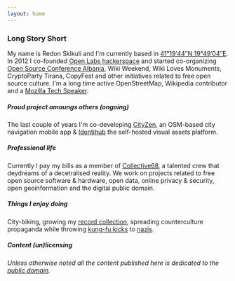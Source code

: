 ```yaml
---
layout: home
---
```

### Long Story Short
My name is Redon Skikuli and I'm currently based in [41°19′44″N 19°49′04″E](https://osm.org/go/xexSP~s?m=).
In 2012 I co-founded [Open Labs hackerspace](https://openlabs.cc) and started co-organizing [Open Source Conference Albania](https://oscal.openlabs.cc), Wiki Weekend, Wiki Loves Monuments, CryptoParty Tirana, CopyFest and other initiatives related to free open source culture. I'm a long time active OpenStreetMap, Wikipedia contributor and a [Mozilla Tech Speaker](https://wiki.mozilla.org/TechSpeakers).

##### Proud project amoungs others (ongoing)
The last couple of years I'm co-developing [CityZen](http://cityzenapp.co/), an OSM-based city navigation mobile app & [Identihub](https://identihub.co/) the self-hosted visual assets platform.

##### Professional life
Currently I pay my bills as a member of [Collective68](http://collective68.tech/), a talented crew that deydreams of a decetralised reality.  We work on projects related to free open source software & hardware, open data, online privacy & security, open geoinformation and the digital public domain.  

##### Things I enjoy doing
City-biking, growing my [record collection](https://www.youtube.com/watch?v=z3_swo25ctM), spreading counterculture propaganda while throwing [kung-fu kicks](https://youtu.be/wo2aUfwPQvs?t=41s) to [nazis](https://www.youtube.com/watch?v=SFM-9liNmrM).

##### _Content (un)licensing_
_Unless otherwise noted all the content published here is dedicated to the [public domain](https://creativecommons.org/choose/zero/)._
